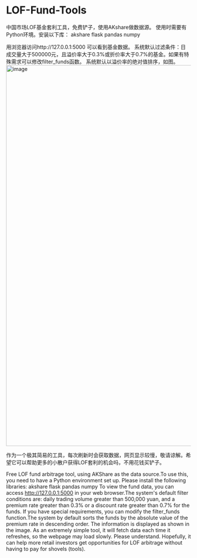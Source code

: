 # LOF-Fund-Tools
中国市场LOF基金套利工具，免费铲子，使用AKshare做数据源。
使用时需要有Python环境。安装以下库：
akshare
flask
pandas
numpy

用浏览器访问http://127.0.0.1:5000 可以看到基金数据。  系统默认过滤条件：日成交量大于500000元，且溢价率大于0.3%或折价率大于0.7%的基金。如果有特殊需求可以修改filter_funds函数。
系统默认以溢价率的绝对值排序，如图。
<img width="1040" alt="image" src="https://github.com/mydreamworldpolly/LOF-Fund-Tools/assets/35619739/ec59d225-cfe4-4315-b085-2763a5a18159">

作为一个极其简易的工具，每次刷新时会获取数据，网页显示较慢，敬请谅解。希望它可以帮助更多的小散户获得LOF套利的机会吗，不用花钱买铲子。

Free LOF fund arbitrage tool,  using AKShare as the data source.To use this, you need to have a Python environment set up. Please install the following libraries:
akshare
flask
pandas
numpy
To view the fund data, you can access http://127.0.0.1:5000 in your web browser.The system's default filter conditions are: daily trading volume greater than 500,000 yuan, and a premium rate greater than 0.3% or a discount rate greater than 0.7% for the funds. If you have special requirements, you can modify the filter_funds function.The system by default sorts the funds by the absolute value of the premium rate in descending order. The information is displayed as shown in the image.
As an extremely simple tool, it will fetch data each time it refreshes, so the webpage may load slowly. Please understand. Hopefully, it can help more retail investors get opportunities for LOF arbitrage without having to pay for shovels (tools).
